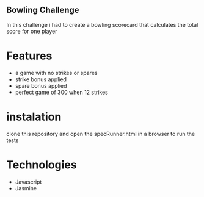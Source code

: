 ## Bowling Challenge ##

In this challenge i had to create a bowling scorecard that calculates the total score for one player

# Features #
- a game with no strikes or spares
- strike bonus applied
- spare bonus applied
- perfect game of 300 when 12 strikes

# instalation #
clone this repository and open the specRunner.html in a browser to run the tests

# Technologies #
- Javascript
- Jasmine


